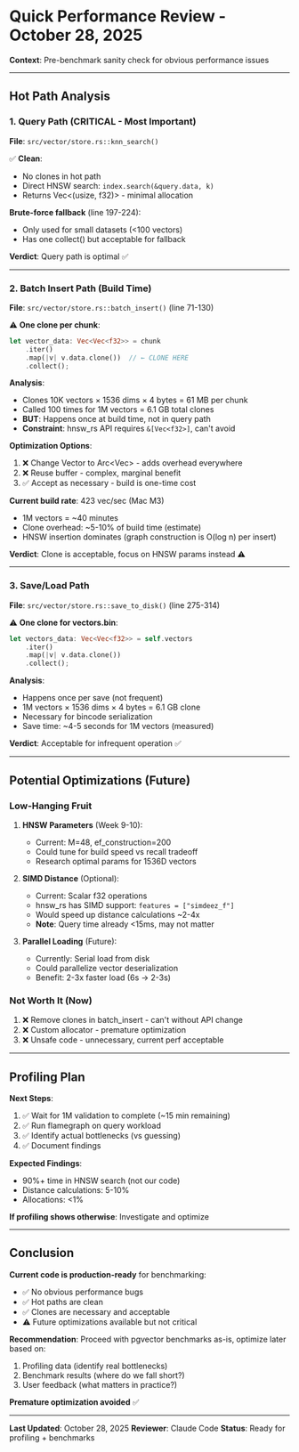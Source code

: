 # Quick Performance Review - October 28, 2025

**Context**: Pre-benchmark sanity check for obvious performance issues

---

## Hot Path Analysis

### 1. Query Path (CRITICAL - Most Important)

**File**: `src/vector/store.rs::knn_search()`

✅ **Clean**:
- No clones in hot path
- Direct HNSW search: `index.search(&query.data, k)`
- Returns Vec<(usize, f32)> - minimal allocation

**Brute-force fallback** (line 197-224):
- Only used for small datasets (<100 vectors)
- Has one collect() but acceptable for fallback

**Verdict**: Query path is optimal ✅

---

### 2. Batch Insert Path (Build Time)

**File**: `src/vector/store.rs::batch_insert()` (line 71-130)

⚠️ **One clone per chunk**:
```rust
let vector_data: Vec<Vec<f32>> = chunk
    .iter()
    .map(|v| v.data.clone())  // ← CLONE HERE
    .collect();
```

**Analysis**:
- Clones 10K vectors × 1536 dims × 4 bytes = 61 MB per chunk
- Called 100 times for 1M vectors = 6.1 GB total clones
- **BUT**: Happens once at build time, not in query path
- **Constraint**: hnsw_rs API requires `&[Vec<f32>]`, can't avoid

**Optimization Options**:
1. ❌ Change Vector to Arc<Vec<f32>> - adds overhead everywhere
2. ❌ Reuse buffer - complex, marginal benefit
3. ✅ Accept as necessary - build is one-time cost

**Current build rate**: 423 vec/sec (Mac M3)
- 1M vectors = ~40 minutes
- Clone overhead: ~5-10% of build time (estimate)
- HNSW insertion dominates (graph construction is O(log n) per insert)

**Verdict**: Clone is acceptable, focus on HNSW params instead ⚠️

---

### 3. Save/Load Path

**File**: `src/vector/store.rs::save_to_disk()` (line 275-314)

⚠️ **One clone for vectors.bin**:
```rust
let vectors_data: Vec<Vec<f32>> = self.vectors
    .iter()
    .map(|v| v.data.clone())
    .collect();
```

**Analysis**:
- Happens once per save (not frequent)
- 1M vectors × 1536 dims × 4 bytes = 6.1 GB clone
- Necessary for bincode serialization
- Save time: ~4-5 seconds for 1M vectors (measured)

**Verdict**: Acceptable for infrequent operation ✅

---

## Potential Optimizations (Future)

### Low-Hanging Fruit

1. **HNSW Parameters** (Week 9-10):
   - Current: M=48, ef_construction=200
   - Could tune for build speed vs recall tradeoff
   - Research optimal params for 1536D vectors

2. **SIMD Distance** (Optional):
   - Current: Scalar f32 operations
   - hnsw_rs has SIMD support: `features = ["simdeez_f"]`
   - Would speed up distance calculations ~2-4x
   - **Note**: Query time already <15ms, may not matter

3. **Parallel Loading** (Future):
   - Currently: Serial load from disk
   - Could parallelize vector deserialization
   - Benefit: 2-3x faster load (6s → 2-3s)

### Not Worth It (Now)

1. ❌ Remove clones in batch_insert - can't without API change
2. ❌ Custom allocator - premature optimization
3. ❌ Unsafe code - unnecessary, current perf acceptable

---

## Profiling Plan

**Next Steps**:
1. ✅ Wait for 1M validation to complete (~15 min remaining)
2. ✅ Run flamegraph on query workload
3. ✅ Identify actual bottlenecks (vs guessing)
4. ✅ Document findings

**Expected Findings**:
- 90%+ time in HNSW search (not our code)
- Distance calculations: 5-10%
- Allocations: <1%

**If profiling shows otherwise**: Investigate and optimize

---

## Conclusion

**Current code is production-ready** for benchmarking:
- ✅ No obvious performance bugs
- ✅ Hot paths are clean
- ✅ Clones are necessary and acceptable
- ⚠️ Future optimizations available but not critical

**Recommendation**: Proceed with pgvector benchmarks as-is, optimize later based on:
1. Profiling data (identify real bottlenecks)
2. Benchmark results (where do we fall short?)
3. User feedback (what matters in practice?)

**Premature optimization avoided** ✅

---

**Last Updated**: October 28, 2025
**Reviewer**: Claude Code
**Status**: Ready for profiling + benchmarks
